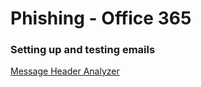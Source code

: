 # Phishing - Office 365

### Setting up and testing emails

[Message Header Analyzer](https://testconnectivity.microsoft.com/MHA/Pages/mha.aspx)
